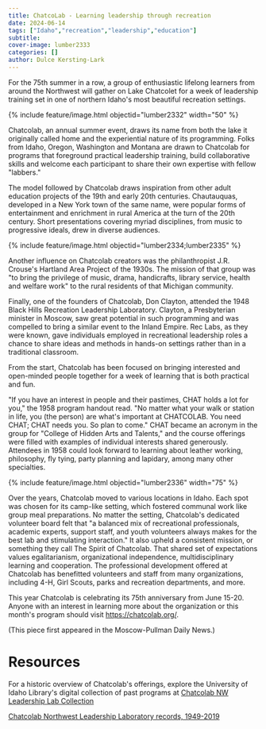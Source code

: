 ```yaml
---
title: ChatcoLab - Learning leadership through recreation
date: 2024-06-14
tags: ["Idaho","recreation","leadership","education"]
subtitle: 
cover-image: lumber2333
categories: []
author: Dulce Kersting-Lark
---
```

For the 75th summer in a row, a group of enthusiastic lifelong learners from around the Northwest will gather on Lake Chatcolet for a week of leadership training set in one of northern Idaho's most beautiful recreation settings. 

{% include feature/image.html objectid="lumber2332" width="50" %}

Chatcolab, an annual summer event, draws its name from both the lake it originally called home and the experiential nature of its programming. Folks from Idaho, Oregon, Washington and Montana are drawn to Chatcolab for programs that foreground practical leadership training, build collaborative skills and welcome each participant to share their own expertise with fellow "labbers." 

The model followed by Chatcolab draws inspiration from other adult education projects of the 19th and early 20th centuries. Chautauquas, developed in a New York town of the same name, were popular forms of entertainment and enrichment in rural America at the turn of the 20th century. Short presentations covering myriad disciplines, from music to progressive ideals, drew in diverse audiences. 

{% include feature/image.html objectid="lumber2334;lumber2335" %}

Another influence on Chatcolab creators was the philanthropist J.R. Crouse's Hartland Area Project of the 1930s. The mission of that group was "to bring the privilege of music, drama, handicrafts, library service, health and welfare work" to the rural residents of that Michigan community. 

Finally, one of the founders of Chatcolab, Don Clayton, attended the 1948 Black Hills Recreation Leadership Laboratory. Clayton, a Presbyterian minister in Moscow, saw great potential in such programming and was compelled to bring a similar event to the Inland Empire. Rec Labs, as they were known, gave individuals employed in recreational leadership roles a chance to share ideas and methods in hands-on settings rather than in a traditional classroom.

From the start, Chatcolab has been focused on bringing interested and open-minded people together for a week of learning that is both practical and fun. 

"If you have an interest in people and their pastimes, CHAT holds a lot for you," the 1958 program handout read. "No matter what your walk or station in life, you (the person) are what's important at CHATCOLAB. You need CHAT; CHAT needs you. So plan to come." 
CHAT became an acronym in the group for "College of Hidden Arts and Talents," and the course offerings were filled with examples of individual interests shared generously. Attendees in 1958 could look forward to learning about leather working, philosophy, fly tying, party planning and lapidary, among many other specialties. 

{% include feature/image.html objectid="lumber2336" width="75" %}

Over the years, Chatcolab moved to various locations in Idaho. Each spot was chosen for its camp-like setting, which fostered communal work like group meal preparations. No matter the setting, Chatcolab's dedicated volunteer board felt that "a balanced mix of recreational professionals, academic experts, support staff, and youth volunteers always makes for the best lab and stimulating interaction." 
It also upheld a consistent mission, or something they call The Spirit of Chatcolab. That shared set of expectations values egalitarianism, organizational independence, multidisciplinary learning and cooperation. The professional development offered at Chatcolab has benefitted volunteers and staff from many organizations, including 4-H, Girl Scouts, parks and recreation departments, and more.

This year Chatcolab is celebrating its 75th anniversary from June 15-20. Anyone with an interest in learning more about the organization or this month's program should visit https://chatcolab.org/. 

(This piece first appeared in the Moscow-Pullman Daily News.)

# Resources 

For a historic overview of Chatcolab's offerings, explore the University of Idaho Library's digital collection of past programs at [Chatcolab NW Leadership Lab Collection](https://www.lib.uidaho.edu/digital/chatcolab/)

[Chatcolab Northwest Leadership Laboratory records, 1949-2019](https://archiveswest.orbiscascade.org/ark:80444/xv488901)